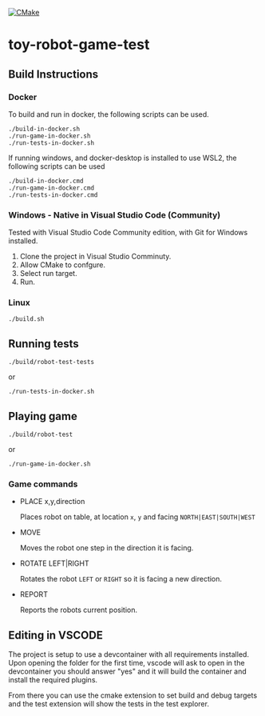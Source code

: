 [![CMake](https://github.com/mwinters-stuff/toy-robot-game-test/actions/workflows/cmake.yml/badge.svg)](https://github.com/mwinters-stuff/toy-robot-game-test/actions/workflows/cmake.yml)

# toy-robot-game-test

## Build Instructions


### Docker

To build and run in docker, the following scripts can be used.
```
./build-in-docker.sh
./run-game-in-docker.sh
./run-tests-in-docker.sh
```
If running windows, and docker-desktop is installed to use WSL2, the following scripts can be used
```
./build-in-docker.cmd
./run-game-in-docker.cmd
./run-tests-in-docker.cmd
```

### Windows - Native in Visual Studio Code (Community)

Tested with Visual Studio Code Community edition, with Git for Windows installed.
1. Clone the project in Visual Studio Comminuty.
2. Allow CMake to confgure.
3. Select run target.
4. Run.

### Linux

```
./build.sh
```

## Running tests
``` 
./build/robot-test-tests
```
or
```
./run-tests-in-docker.sh
```

## Playing game
```
./build/robot-test
```
or 
```
./run-game-in-docker.sh
```

### Game commands
* PLACE x,y,direction

  Places robot on table, at location `x`, `y` and facing `NORTH|EAST|SOUTH|WEST`

* MOVE

  Moves the robot one step in the direction it is facing.

* ROTATE LEFT|RIGHT

  Rotates the robot `LEFT` or `RIGHT` so it is facing a new direction.

* REPORT

  Reports the robots current position.


## Editing in VSCODE

The project is setup to use a devcontainer with all requirements installed. Upon
opening the folder for the first time, vscode will ask to open in the devcontainer
you should answer "yes" and it will build the container and install the required
plugins.

From there you can use the cmake extension to set build and debug targets
and the test extension will show the tests in the test explorer.



